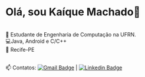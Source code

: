 # Olá, sou Kaíque Machado👋

<br/>:closed_book: Estudante de Engenharia de Computação na UFRN.
<br/>:computer:Java, Android e C/C++
<br/>:pushpin: Recife-PE

<br/>:mailbox: Contatos: [![Gmail Badge](https://img.shields.io/badge/-kaique.engcomp@gmail.com-c14438?style=flat-square&logo=Gmail&logoColor=white&link=mailto:kaique.engcomp@gmail.com)](mailto:tgmarinho@gmail.com) |  [![Linkedin Badge](https://img.shields.io/badge/-KaíqueMachado-blue?style=flat-square&logo=Linkedin&logoColor=white&link=https://www.linkedin.com/in/tgmarinho/)](https://www.linkedin.com/in/kaiquegm) 
